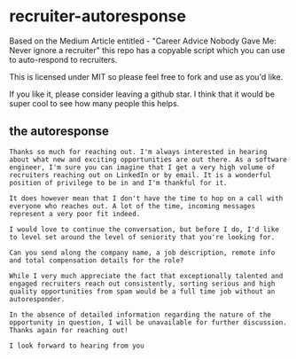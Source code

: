 # recruiter-autoresponse
Based on the Medium Article entitled - "Career Advice Nobody Gave Me: Never ignore a recruiter" this repo has a copyable script which you can use to auto-respond to recruiters.

This is licensed under MIT so please feel free to fork and use as you'd like. 

If you like it, please consider leaving a github star.  I think that it would be super cool to see how many people this helps.

## the autoresponse

```
Thanks so much for reaching out. I'm always interested in hearing about what new and exciting opportunities are out there. As a software engineer, I'm sure you can imagine that I get a very high volume of recruiters reaching out on LinkedIn or by email. It is a wonderful position of privilege to be in and I'm thankful for it.

It does however mean that I don't have the time to hop on a call with everyone who reaches out. A lot of the time, incoming messages represent a very poor fit indeed.

I would love to continue the conversation, but before I do, I'd like to level set around the level of seniority that you're looking for. 

Can you send along the company name, a job description, remote info and total compensation details for the role? 

While I very much appreciate the fact that exceptionally talented and engaged recruiters reach out consistently, sorting serious and high quality opportunities from spam would be a full time job without an autoresponder.

In the absence of detailed information regarding the nature of the opportunity in question, I will be unavailable for further discussion.
Thanks again for reaching out!
 
I look forward to hearing from you
```
